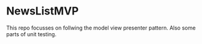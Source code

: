 # NewsListMVP

This repo focusses on follwing the model view presenter pattern.
Also some parts of unit testing.
